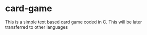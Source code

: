 card-game
=========

This is a simple text based card game coded in C. This will be later transferred to other languages
